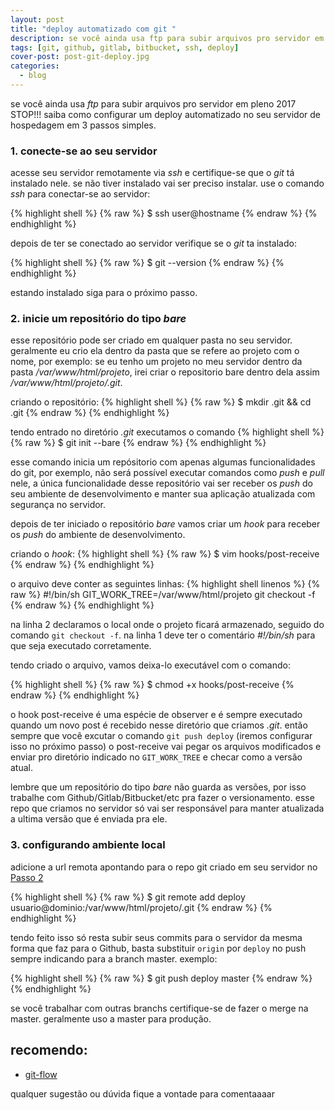 ```yaml
---
layout: post
title: "deploy automatizado com git "
description: se você ainda usa ftp para subir arquivos pro servidor em pleno 2017 STOP!!!
tags: [git, github, gitlab, bitbucket, ssh, deploy]
cover-post: post-git-deploy.jpg
categories:
  - blog
---
```


se você ainda usa *ftp* para subir arquivos pro servidor em pleno 2017 STOP!!! saiba como configurar um deploy automatizado no seu servidor de hospedagem em 3 passos simples.


### 1. conecte-se ao seu servidor

acesse seu servidor remotamente via *ssh* e certifique-se que o *git* tá instalado nele. se não tiver instalado vai ser preciso instalar. use o comando *ssh* para conectar-se ao servidor:

{% highlight shell %}
{% raw %}
  $ ssh user@hostname
{% endraw %}
{% endhighlight %}

depois de ter se conectado ao servidor verifique se o *git* ta instalado:

{% highlight shell %}
{% raw %}
  $ git --version
{% endraw %}
{% endhighlight %}

estando instalado siga para o próximo passo.

### 2. inicie um repositório do tipo *bare*

esse repositório pode ser criado em qualquer pasta no seu servidor. geralmente eu crio ela dentro da pasta que se refere ao projeto com o nome, por exemplo:
se eu tenho um projeto no meu servidor dentro da pasta */var/www/html/projeto*, irei criar o repositorio bare dentro dela assim */var/www/html/projeto/.git*.

criando o repositório:
{% highlight shell %}
{% raw %}
  $ mkdir .git && cd .git
{% endraw %}
{% endhighlight %}

tendo entrado no diretório *.git* executamos o comando
{% highlight shell %}
{% raw %}
  $ git init --bare
{% endraw %}
{% endhighlight %}

esse comando inicia um repósitorio com apenas algumas funcionalidades do git, por exemplo, não será possível executar comandos como *push* e *pull* nele, a única funcionalidade desse repositório vai ser receber os *push* do seu ambiente de desenvolvimento e manter sua aplicação atualizada com segurança no servidor.

depois de ter iniciado o repositório *bare* vamos criar um *hook* para receber os *push* do ambiente de desenvolvimento.

criando o *hook*:
{% highlight shell %}
{% raw %}
  $ vim hooks/post-receive
{% endraw %}
{% endhighlight %}

o arquivo deve conter as seguintes linhas:
{% highlight shell linenos %}
{% raw %}
#!/bin/sh
GIT_WORK_TREE=/var/www/html/projeto git checkout -f
{% endraw %}
{% endhighlight %}

na linha 2 declaramos o local onde o projeto ficará armazenado, seguido do comando `git checkout -f`. na linha 1 deve ter o comentário *#!/bin/sh* para que seja executado corretamente.

tendo criado o arquivo, vamos deixa-lo executável com o comando:

{% highlight shell %}
{% raw %}
  $ chmod +x hooks/post-receive
{% endraw %}
{% endhighlight %}

o hook post-receive é uma espécie de observer e é sempre executado quando um novo post é recebido nesse diretório que criamos *.git*. então sempre que você excutar o comando `git push deploy` (iremos configurar isso no próximo passo) o post-receive vai pegar os arquivos modificados e enviar pro diretório indicado no `GIT_WORK_TREE` e checar como a versão atual.

lembre que um repositório do tipo *bare* não guarda as versões, por isso trabalhe com Github/Gitlab/Bitbucket/etc pra fazer o versionamento. esse repo que criamos no servidor só vai ser responsável para manter atualizada a ultima versão que é enviada pra ele.

### 3. configurando ambiente local

adicione a url remota apontando para o repo git criado em seu servidor no <a href="{{page.url}}/#inicie-um-repositrio-do-tipo-bare)">Passo 2</a>

{% highlight shell %}
{% raw %}
  $ git remote add deploy usuario@dominio:/var/www/html/projeto/.git
{% endraw %}
{% endhighlight %}

tendo feito isso só resta subir seus commits para o servidor da mesma forma que faz para o Github, basta substituir `origin` por `deploy` no push sempre indicando para a branch master. exemplo:

{% highlight shell %}
{% raw %}
  $ git push deploy master
{% endraw %}
{% endhighlight %}

se você trabalhar com outras branchs certifique-se de fazer o merge na master. geralmente uso a master para produção.

## recomendo:

  * [git-flow](https://danielkummer.github.io/git-flow-cheatsheet/index.pt_BR.html)

qualquer sugestão ou dúvida fique a vontade para comentaaaar
